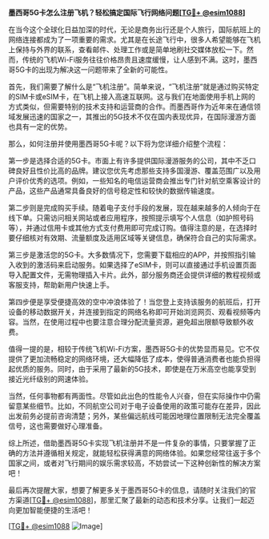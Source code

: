 **墨西哥5G卡怎么注册飞机？轻松搞定国际飞行网络问题[[TG💪+ @esim1088](https://t.me/s/esim1088)]**

在当今这个全球化日益加深的时代，无论是商务出行还是个人旅行，国际航班上的网络连接都成为了一项重要的需求。尤其是在长途飞行中，很多人希望能够在飞机上保持与外界的联系，查看邮件、处理工作或是简单地刷社交媒体放松一下。然而，传统的飞机Wi-Fi服务往往价格昂贵且速度缓慢，让人感到不满。这时，墨西哥5G卡的出现为解决这一问题带来了全新的可能性。

首先，我们需要了解什么是“飞机注册”。简单来说，“飞机注册”就是通过购买特定的SIM卡或eSIM卡，在飞机上接入高速互联网。这与我们在地面使用手机上网的方式类似，但需要特别的技术支持和运营商的合作。而墨西哥作为近年来在通信领域发展迅速的国家之一，其推出的5G技术不仅在国内表现优异，在国际漫游方面也具有一定的优势。

那么，如何注册并使用墨西哥5G卡呢？以下将为您详细介绍整个流程：

第一步是选择合适的5G卡。市面上有许多提供国际漫游服务的公司，其中不乏口碑良好且性价比高的品牌。建议您优先考虑那些支持多国漫游、覆盖范围广以及用户评价优秀的选项。例如，一些知名的电信运营商会推出专门针对航空乘客设计的产品，这些产品通常具备良好的信号稳定性和较快的数据传输速度。

第二步则是完成购买手续。随着电子支付手段的发展，现在越来越多的人倾向于在线下单。只需访问相关网站或者应用程序，按照提示填写个人信息（如护照号码等），并通过信用卡或其他方式支付费用即可完成订购。值得注意的是，在选择时要仔细核对有效期、流量额度及适用区域等关键信息，确保符合自己的实际需求。

第三步是激活您的5G卡。大多数情况下，您需要下载相应的APP，并按照指引输入收到的激活码来启动服务。如果选择了eSIM卡，则可以直接通过手机设置页面导入配置文件，无需物理插入卡片。此外，部分服务商还会提供详细的教程视频或客服支持，帮助新用户快速上手。

第四步便是享受便捷高效的空中冲浪体验了！当您登上支持该服务的航班后，打开设备的移动数据开关，并连接到指定的网络名称即可开始浏览网页、观看视频等内容。当然，在使用过程中也要注意合理分配流量资源，避免超出限额导致额外收费。

值得一提的是，相较于传统飞机Wi-Fi方案，墨西哥5G卡的优势显而易见。它不仅提供了更加流畅稳定的网络环境，还大幅降低了成本，使得普通消费者也能负担得起优质的服务。同时，由于采用了最新的5G技术，即使是在万米高空也能享受到接近光纤级别的网速体验。

当然，任何事物都有两面性。尽管如此出色的性能令人兴奋，但在实际操作中仍需留意某些细节。比如，不同航空公司对于电子设备使用的政策可能存在差异，因此出发前务必提前咨询清楚；另外，某些偏远航线可能因地理位置限制无法完全覆盖信号，这也需要做好心理准备。

综上所述，借助墨西哥5G卡实现飞机注册并不是一件复杂的事情，只要掌握了正确的方法并遵循相关规定，就能轻松获得满意的网络体验。如果您经常往返于多个国家之间，或者对飞行期间的娱乐需求较高，不妨尝试一下这种创新性的解决方案吧！

最后再次提醒大家，想要了解更多关于墨西哥5G卡的信息，请随时关注我们的官方渠道[[TG💪+ @esim1088](https://t.me/s/esim1088)]，那里汇聚了最新的动态和技术分享。让我们一起迈向更加智能便捷的生活吧！

[[TG💪+ @esim1088](https://t.me/s/esim1088) ![Image](https://i.postimg.cc/4NQfJmqS/Snipaste-2025-05-13-00-14-12.png)]